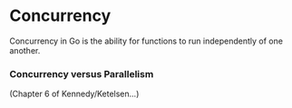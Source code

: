 # Concurrency 

Concurrency in Go is the ability for functions to run independently of one another.

### Concurrency versus Parallelism 

(Chapter 6 of Kennedy/Ketelsen...)



